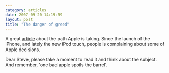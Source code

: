 ```yaml
---
category: articles
date: 2007-09-20 14:19:59
layout: post
title: "The danger of greed"
---
```


<p>A great <a href="http://wilshipley.com/blog/2007/09/iphone-ipod-contain-or-disengage.html">article</a> about the path Apple is taking. Since the launch of the iPhone, and lately the new iPod touch, people is complaining about some of Apple decisions.</p><p>Dear Steve, please take a moment to read it and think about the subject. And remember, 'one bad apple spoils the barrel'.</p>
